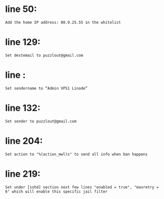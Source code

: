 # line 50:
	Add the home IP address: 80.9.25.55 in the whitelist
# line 129:
 	Set destemail to puzzlout@gmail.com
# line :
 	Set sendername to “Admin VPS1 Linode”
# line 132:
 	Set sender to puzzlout@gmail.com
# line 204:
 	Set action to "%(action_mwl)s" to send all info when ban happens
# line 219:
 	Set under [sshd] section next few lines "enabled = true", "maxretry = 6" which will enable this specific jail filter
